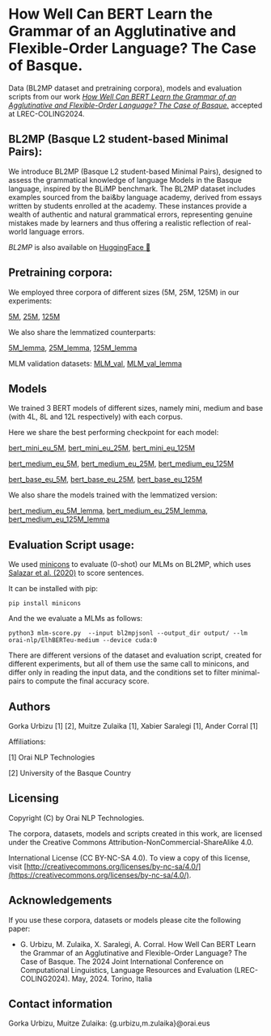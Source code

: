 # How Well Can BERT Learn the Grammar of an Agglutinative and Flexible-Order Language? The Case of Basque.

Data (BL2MP dataset and pretraining corpora), models and evaluation scripts from our work [*How Well Can BERT Learn the Grammar of an Agglutinative and Flexible-Order Language? The Case of Basque.*]() accepted at LREC-COLING2024.


## BL2MP (Basque L2 student-based Minimal Pairs):

We introduce BL2MP (Basque L2 student-based Minimal Pairs), designed to assess the grammatical knowledge of language Models in the Basque language, inspired by the BLiMP benchmark. The BL2MP dataset includes examples sourced from the bai&by language academy, derived from essays written by students enrolled at the academy. These instances provide a wealth of authentic and natural grammatical errors, representing genuine mistakes made by learners and thus offering a realistic reflection of real-world language errors.

*BL2MP* is also available on [HuggingFace 🤗](https://huggingface.co/datasets/orai-nlp/bl2mp)

## Pretraining corpora:

We employed three corpora of different sizes (5M, 25M, 125M) in our experiments:

[5M](https://storage.googleapis.com/orai-nlp/bl2mp/corpora/eu_5M.txt), 
[25M](https://storage.googleapis.com/orai-nlp/bl2mp/corpora/eu_25M.txt), 
[125M](https://storage.googleapis.com/orai-nlp/bl2mp/corpora/eu_125M.txt)

We also share the lemmatized counterparts: 

[5M_lemma](https://storage.googleapis.com/orai-nlp/bl2mp/corpora/eu_5M_lemma.txt), 
[25M_lemma](https://storage.googleapis.com/orai-nlp/bl2mp/corpora/eu_25M_lemma.txt), 
[125M_lemma](https://storage.googleapis.com/orai-nlp/bl2mp/corpora/eu_125M_lemma.txt)

MLM validation datasets:
[MLM_val](https://storage.googleapis.com/orai-nlp/bl2mp/corpora/eu_argia_test.txt), 
[MLM_val_lemma](https://storage.googleapis.com/orai-nlp/bl2mp/corpora/eu_argia_test_lemma.txt)

## Models

We trained 3 BERT models of different sizes, namely mini, medium and base (with 4L, 8L and 12L respectively) with each corpus.

Here we share the best performing checkpoint for each model:

[bert_mini_eu_5M](https://storage.googleapis.com/orai-nlp/bl2mp/models/bert_mini_eu_5M_ckpt-409600.tar.xz),
[bert_mini_eu_25M](https://storage.googleapis.com/orai-nlp/bl2mp/models/bert_mini_eu_25M_ckpt-512000.tar.xz),
[bert_mini_eu_125M](https://storage.googleapis.com/orai-nlp/bl2mp/models/bert_mini_eu_125M_ckpt-640000.tar.xz)

[bert_medium_eu_5M](https://storage.googleapis.com/orai-nlp/bl2mp/models/bert_medium_eu_5M_ckpt-51200.tar.xz),
[bert_medium_eu_25M](https://storage.googleapis.com/orai-nlp/bl2mp/models/bert_medium_eu_25M_ckpt-256000.tar.xz),
[bert_medium_eu_125M](https://storage.googleapis.com/orai-nlp/bl2mp/models/bert_medium_eu_125M_ckpt-640000.tar.xz)

[bert_base_eu_5M](https://storage.googleapis.com/orai-nlp/bl2mp/models/bert_base_eu_5M_ckpt-51200.tar.xz),
[bert_base_eu_25M](https://storage.googleapis.com/orai-nlp/bl2mp/models/bert_base_eu_25M_ckpt-128000.tar.xz),
[bert_base_eu_125M](https://storage.googleapis.com/orai-nlp/bl2mp/models/bert_base_eu_125M_ckpt-640000.tar.xz)

We also share the models trained with the lemmatized version: 

[bert_medium_eu_5M_lemma](https://storage.googleapis.com/orai-nlp/bl2mp/models/bert_medium_eu_5M_lemma_ckpt-51200.tar.xz),
[bert_medium_eu_25M_lemma](https://storage.googleapis.com/orai-nlp/bl2mp/models/bert_medium_eu_25M_lemma_ckpt-512000.tar.xz),
[bert_medium_eu_125M_lemma](https://storage.googleapis.com/orai-nlp/bl2mp/models/bert_medium_eu_125M_lemma_ckpt-640000.tar.xz)



## Evaluation Script usage:

We used [minicons](https://github.com/kanishkamisra/minicons) to evaluate (0-shot) our MLMs on BL2MP, which uses [Salazar et al. (2020)](https://www.aclweb.org/anthology/2020.acl-main.240.pdf) to score sentences.

It can be installed with pip:

```
pip install minicons
```

And the we evaluate a MLMs as follows:

```
python3 mlm-score.py  --input bl2mpjsonl --output_dir output/ --lm orai-nlp/ElhBERTeu-medium --device cuda:0
```

There are different versions of the dataset and evaluation script, created for different experiments, but all of them use the same call to minicons, and differ only in reading the input data, and the conditions set to filter minimal-pairs to compute the final accuracy score.


Authors
-----------
Gorka Urbizu [1] [2], Muitze Zulaika [1], Xabier Saralegi [1], Ander Corral [1]

Affiliations: 

[1] Orai NLP Technologies

[2] University of the Basque Country



Licensing
-------------

Copyright (C) by Orai NLP Technologies. 

The corpora, datasets, models and scripts created in this work, are licensed under the Creative Commons Attribution-NonCommercial-ShareAlike 4.0.

International License (CC BY-NC-SA 4.0). To view a copy of this license, visit [http://creativecommons.org/licenses/by-nc-sa/4.0/](https://creativecommons.org/licenses/by-nc-sa/4.0/).



Acknowledgements
-------------------
If you use these corpora, datasets or models please cite the following paper:

- G. Urbizu, M. Zulaika, X. Saralegi, A. Corral. How Well Can BERT Learn the Grammar of an Agglutinative and Flexible-Order Language? The Case of Basque. The 2024 Joint International Conference on Computational Linguistics, Language Resources and Evaluation (LREC-COLING2024). May, 2024. Torino, Italia



Contact information
-----------------------
Gorka Urbizu, Muitze Zulaika: {g.urbizu,m.zulaika}@orai.eus